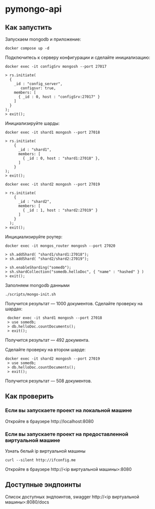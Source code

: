 # pymongo-api

## Как запустить

Запускаем mongodb и приложение:

```shell
docker compose up -d
```
Подключитесь к серверу конфигурации и сделайте инициализацию:

```shell
docker exec -it configSrv mongosh --port 27017

> rs.initiate(
  {
    _id : "config_server",
       configsvr: true,
    members: [
      { _id : 0, host : "configSrv:27017" }
    ]
  }
);
> exit();
```
Инициализируйте шарды:


```shell
docker exec -it shard1 mongosh --port 27018

> rs.initiate(
    {
      _id : "shard1",
      members: [
        { _id : 0, host : "shard1:27018" },
      ]
    }
);
> exit();

docker exec -it shard2 mongosh --port 27019

> rs.initiate(
    {
      _id : "shard2",
      members: [
        { _id : 1, host : "shard2:27019" }
      ]
    }
  );
> exit();
```

Инцициализируйте роутер:
```shell
docker exec -it mongos_router mongosh --port 27020

> sh.addShard( "shard1/shard1:27018");
> sh.addShard( "shard2/shard2:27019");

> sh.enableSharding("somedb");
> sh.shardCollection("somedb.helloDoc", { "name" : "hashed" } )
> exit();
```

Заполняем mongodb данными

```shell
./scripts/mongo-init.sh
```

Получится результат — 1000 документов.
Сделайте проверку на шардах:

```shell
 docker exec -it shard1 mongosh --port 27018
 > use somedb;
 > db.helloDoc.countDocuments();
 > exit();
```
Получится результат — 492 документа.

Сделайте проверку на втором шарде:
```shell
docker exec -it shard2 mongosh --port 27019
 > use somedb;
 > db.helloDoc.countDocuments();
 > exit();
```
Получится результат — 508 документов.


## Как проверить

### Если вы запускаете проект на локальной машине

Откройте в браузере http://localhost:8080

### Если вы запускаете проект на предоставленной виртуальной машине

Узнать белый ip виртуальной машины

```shell
curl --silent http://ifconfig.me
```

Откройте в браузере http://<ip виртуальной машины>:8080

## Доступные эндпоинты

Список доступных эндпоинтов, swagger http://<ip виртуальной машины>:8080/docs